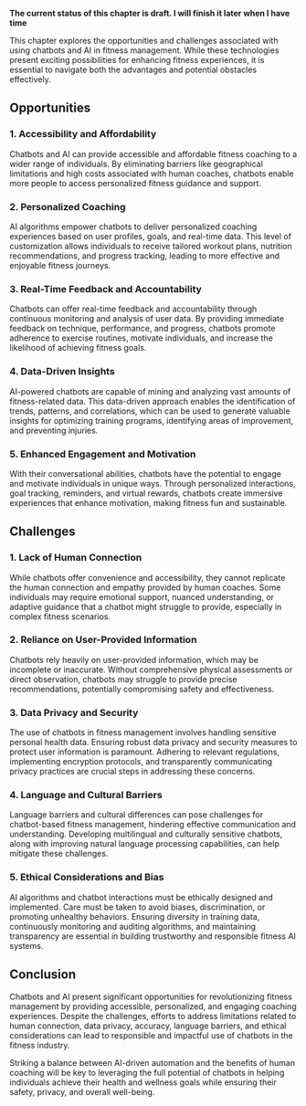 **The current status of this chapter is draft. I will finish it later when I have time**

This chapter explores the opportunities and challenges associated with using chatbots and AI in fitness management. While these technologies present exciting possibilities for enhancing fitness experiences, it is essential to navigate both the advantages and potential obstacles effectively.

Opportunities
-------------

### 1. Accessibility and Affordability

Chatbots and AI can provide accessible and affordable fitness coaching to a wider range of individuals. By eliminating barriers like geographical limitations and high costs associated with human coaches, chatbots enable more people to access personalized fitness guidance and support.

### 2. Personalized Coaching

AI algorithms empower chatbots to deliver personalized coaching experiences based on user profiles, goals, and real-time data. This level of customization allows individuals to receive tailored workout plans, nutrition recommendations, and progress tracking, leading to more effective and enjoyable fitness journeys.

### 3. Real-Time Feedback and Accountability

Chatbots can offer real-time feedback and accountability through continuous monitoring and analysis of user data. By providing immediate feedback on technique, performance, and progress, chatbots promote adherence to exercise routines, motivate individuals, and increase the likelihood of achieving fitness goals.

### 4. Data-Driven Insights

AI-powered chatbots are capable of mining and analyzing vast amounts of fitness-related data. This data-driven approach enables the identification of trends, patterns, and correlations, which can be used to generate valuable insights for optimizing training programs, identifying areas of improvement, and preventing injuries.

### 5. Enhanced Engagement and Motivation

With their conversational abilities, chatbots have the potential to engage and motivate individuals in unique ways. Through personalized interactions, goal tracking, reminders, and virtual rewards, chatbots create immersive experiences that enhance motivation, making fitness fun and sustainable.

Challenges
----------

### 1. Lack of Human Connection

While chatbots offer convenience and accessibility, they cannot replicate the human connection and empathy provided by human coaches. Some individuals may require emotional support, nuanced understanding, or adaptive guidance that a chatbot might struggle to provide, especially in complex fitness scenarios.

### 2. Reliance on User-Provided Information

Chatbots rely heavily on user-provided information, which may be incomplete or inaccurate. Without comprehensive physical assessments or direct observation, chatbots may struggle to provide precise recommendations, potentially compromising safety and effectiveness.

### 3. Data Privacy and Security

The use of chatbots in fitness management involves handling sensitive personal health data. Ensuring robust data privacy and security measures to protect user information is paramount. Adhering to relevant regulations, implementing encryption protocols, and transparently communicating privacy practices are crucial steps in addressing these concerns.

### 4. Language and Cultural Barriers

Language barriers and cultural differences can pose challenges for chatbot-based fitness management, hindering effective communication and understanding. Developing multilingual and culturally sensitive chatbots, along with improving natural language processing capabilities, can help mitigate these challenges.

### 5. Ethical Considerations and Bias

AI algorithms and chatbot interactions must be ethically designed and implemented. Care must be taken to avoid biases, discrimination, or promoting unhealthy behaviors. Ensuring diversity in training data, continuously monitoring and auditing algorithms, and maintaining transparency are essential in building trustworthy and responsible fitness AI systems.

Conclusion
----------

Chatbots and AI present significant opportunities for revolutionizing fitness management by providing accessible, personalized, and engaging coaching experiences. Despite the challenges, efforts to address limitations related to human connection, data privacy, accuracy, language barriers, and ethical considerations can lead to responsible and impactful use of chatbots in the fitness industry.

Striking a balance between AI-driven automation and the benefits of human coaching will be key to leveraging the full potential of chatbots in helping individuals achieve their health and wellness goals while ensuring their safety, privacy, and overall well-being.
